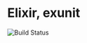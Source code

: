 # Elixir, exunit

![Build Status](https://travis-ci.org/cyber-dojo-languages/elixir-exunit.svg?branch=master)
